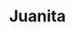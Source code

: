 ---
title: Juanita
date: 
draft: false

# descripcion
description : Aro de plata pasante

materials: Plata 925

color: Plateado

dimensions: 0,8cm x 1,7cm

code: 01-20-0432

type: "Aros"

categories: []

price: $1.950,00

# Images
# first image will be shown in the product page
images:
  # - image: "images/path_to_image"
  # La ubicacion de las imagenes es imagenes/Aros/Aros.Solo Plata/01-20-0432-juanita
  - image: "./images/aros/solo_plata/01-20-0432-hoja-opaca_a.JPG"
  - image: "./images/aros/solo_plata/01-20-0432-hoja-opaca_b.JPG"
---